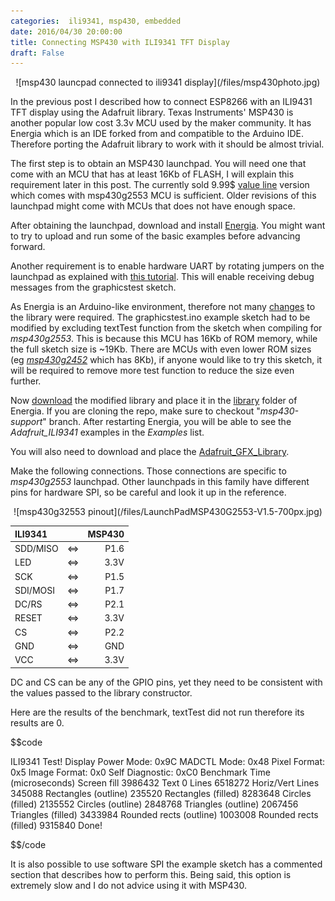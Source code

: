 ```yaml
---
categories:  ili9341, msp430, embedded
date: 2016/04/30 20:00:00
title: Connecting MSP430 with ILI9341 TFT Display
draft: False
---
```


<center>
![msp430 launcpad connected to ili9341 display](/files/msp430photo.jpg)
</center>

In the previous post I described how to connect ESP8266 with an ILI9431 TFT display using the Adafruit library. Texas Instruments' MSP430 is another popular low cost 3.3v MCU used by the maker community. It has Energia which is an IDE forked from  and compatible to the Arduino IDE. Therefore porting the Adafruit library to work with it should be almost trivial.

The first step is to obtain an MSP430 launchpad. You will need one that come with an MCU that has at least 16Kb of FLASH, I will explain this requirement later in this post. The currently sold 9.99$ [value line](http://www.ti.com/ww/en/launchpad/launchpads-msp430-msp-exp430g2.html#tabs) version which comes with msp430g2553 MCU is sufficient. Older revisions of this launchpad might come with MCUs that does not have enough space.

After obtaining the launchpad, download and install [Energia](http://energia.nu). You might want to try to upload and run some of the basic examples before advancing forward.

Another requirement is to enable hardware UART by rotating jumpers on the launchpad as explained with [this tutorial](http://energia.nu/Serial.html). This will enable receiving debug messages from the graphicstest sketch.

As Energia is an Arduino-like environment, therefore not many [changes](https://github.com/alkhimey/Adafruit_ILI9341/commit/d232e057a852b474b509c42bb5a237d2f1905538) to the library were required. The graphicstest.ino example sketch had to be modified by excluding textTest function from the sketch when compiling for *msp430g2553*. This is because this MCU has 16Kb of ROM memory, while the full sketch size is ~19Kb. There are MCUs with even lower ROM sizes (eg *[msp430g2452](http://www.ti.com/product/MSP430G2452)* which has 8Kb), if anyone would like to try this sketch, it will be required to remove more test function to reduce the size even further.

Now [download](https://github.com/alkhimey/Adafruit_ILI9341/tree/msp430-support) the modified library and place it in the [library](http://energia.nu/Guide_Environment.html#libraries) folder of Energia. If you are cloning the repo, make sure to checkout "*msp430-support*" branch. After restarting Energia, you will be able to see the *Adafruit_ILI9341* examples in the *Examples* list.

You will also need to download and place the [Adafruit_GFX_Library](https://github.com/adafruit/Adafruit-GFX-Library).

Make the following connections. Those connections are specific to *msp430g2553* launchpad. Other launchpads in this family have different pins for hardware SPI, so be careful and look it up in the reference.

<center>
![msp430g32553 pinout](/files/LaunchPadMSP430G2553-V1.5-700px.jpg)
</center>

| ILI9341       |          | MSP430  |
|:------------- |:--------:| -------:|
| SDD/MISO      |  &#8660; | P1.6    |
| LED           |  &#8660; | 3.3V    |
| SCK           |  &#8660; | P1.5    |
| SDI/MOSI      |  &#8660; | P1.7    |
| DC/RS         |  &#8660; | P2.1    |
| RESET         |  &#8660; | 3.3V    |
| CS            |  &#8660; | P2.2    |
| GND           |  &#8660; | GND     |
| VCC           |  &#8660; | 3.3V    |

DC and CS can be any of the GPIO pins, yet they need to be consistent with the values passed to the library constructor.

Here are the results of the benchmark, textTest did not run therefore its results are 0.

$$code

ILI9341 Test!
Display Power Mode: 0x9C
MADCTL Mode: 0x48
Pixel Format: 0x5
Image Format: 0x0
Self Diagnostic: 0xC0
Benchmark                Time (microseconds)
Screen fill              3986432
Text                     0
Lines                    6518272
Horiz/Vert Lines         345088
Rectangles (outline)     235520
Rectangles (filled)      8283648
Circles (filled)         2135552
Circles (outline)        2848768
Triangles (outline)      2067456
Triangles (filled)       3433984
Rounded rects (outline)  1003008
Rounded rects (filled)   9315840
Done!

$$/code

It is also possible to use software SPI the example sketch has a commented section that describes how to perform this. Being said, this option is extremely slow and I do not advice using it with MSP430.



